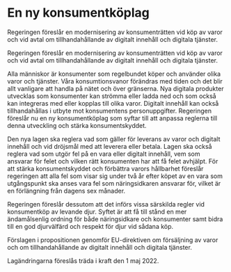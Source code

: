 # En ny konsumentköplag

Regeringen föreslår en modernisering av konsumenträtten vid köp av varor och vid avtal om tillhandahållande av digitalt innehåll och digitala tjänster.

Regeringen föreslår en modernisering av konsumenträtten vid köp av varor och vid avtal om tillhandahållande av digitalt innehåll och digitala tjänster.

Alla människor är konsumenter som regelbundet köper och använder olika varor och tjänster. Våra konsumtionsvanor förändras med tiden och det blir allt vanligare att handla på nätet och över gränserna. Nya digitala produkter utvecklas som konsumenter kan strömma eller ladda ned och som också kan integreras med eller kopplas till olika varor. Digitalt innehåll kan också tillhandahållas i utbyte mot konsumentens personuppgifter. Regeringen föreslår nu en ny konsumentköplag som syftar till att anpassa reglerna till denna utveckling och stärka konsumentskyddet.

Den nya lagen ska reglera vad som gäller för leverans av varor och digitalt innehåll och vid dröjsmål med att leverera eller betala. Lagen ska också reglera vad som utgör fel på en vara eller digitalt innehåll, vem som ansvarar för felet och vilken rätt konsumenten har att få felet avhjälpt. För att stärka konsumentskyddet och förbättra varors hållbarhet föreslår regeringen att alla fel som visar sig under två år efter köpet av en vara som utgångspunkt ska anses vara fel som näringsidkaren ansvarar för, vilket är en förlängning från dagens sex månader.

Regeringen föreslår dessutom att det införs vissa särskilda regler vid konsumentköp av levande djur. Syftet är att få till stånd en mer ändamålsenlig ordning för både näringsidkare och konsumenter samt bidra till en god djurvälfärd och respekt för djur vid sådana köp.

Förslagen i propositionen genomför EU-direktiven om försäljning av varor och om tillhandahållande av digitalt innehåll och digitala tjänster.

Lagändringarna föreslås träda i kraft den 1 maj 2022.

